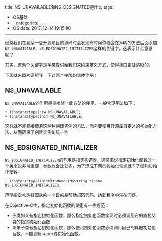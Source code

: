 title: NS_UNAVAILABLE和NS_DESIGNATED是什么
tags:
  - iOS基础
  - ''
categories:
  - iOS
date: 2017-12-14 19:15:00
---
经常我们在阅读一些开源项目的源码时会发现有时候作者会在声明的方法后面添加`NS_UNAVAILABLE`、`NS_EDSIGNATED_INITIALIZER`这样的关键字。这表示什么意思呢？

其实，这两个关键字是苹果提供给我们来约束定义方式，使得接口更加清晰的。

下面就来跟大家解释一下这两个字段的具体作用：

## NS_UNAVAILABLE

`NS_UNAVAILABLE`的作用是直接禁止此方法的使用，一般常见用法如下：
```
+ (instancetype)new NS_UNAVAILABLE;
+ (instancetype)init NS_UNAVAILABLE;
```
这样就不能直接使用这两种创建实例的方法，而需要使用开源库自定义的初始化方法，从而确保了创建实例的统一性

## NS_EDSIGNATED_INITIALIZER

`NS_EDSIGNATED_INITIALIZER`的作用是指定构造器，通常来说指定初始化函数对一个类来说非常重要，参数也会比较多，为了适应不同的初始化需求就有了便利初始化函数。

```
- (instancetype)initWithName:(NSString *)name NS_EDSIGNATED_INITIALIZER;
```
声明指定构造器函数的一个目的是帮助规范代码，找到程序中潜在问题。

在Objective-C中，指定初始化函数的使用有一些规范：

- 子类如果有指定初始化函数，那么指定初始化函数实现时必须调用它的直接父类的指定初始化函数
- 如果子类有指定初始化函数，那么便利初始化函数必须调用自己的其他初始化函数，不能调用super的初始化函数。
